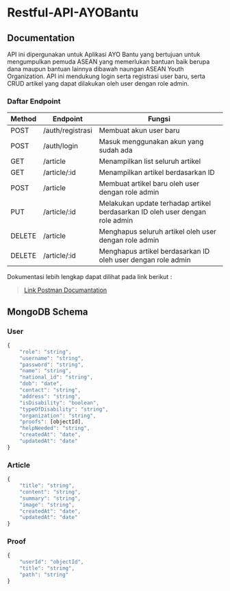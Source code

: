 # Restful-API-AYOBantu

## Documentation
API ini dipergunakan untuk Aplikasi AYO Bantu yang bertujuan untuk mengumpulkan pemuda ASEAN yang memerlukan bantuan baik berupa dana maupun bantuan lainnya dibawah naungan ASEAN Youth Organization. API ini mendukung login serta registrasi user baru, serta CRUD artikel yang dapat dilakukan oleh user dengan role admin.

### Daftar Endpoint
| Method | Endpoint | Fungsi |
| ------ | ------ | ------|
| POST | /auth/registrasi | Membuat akun user baru |
| POST | /auth/login | Masuk menggunakan akun yang sudah ada|
| GET | /article | Menampilkan list seluruh artikel|
| GET | /article/:id | Menampilkan artikel berdasarkan ID|
| POST | /article | Membuat artikel baru oleh user dengan role admin|
| PUT | /article/:id | Melakukan update terhadap artikel berdasarkan ID oleh user dengan role admin|
| DELETE | /article | Menghapus seluruh artikel oleh user dengan role admin|
| DELETE | /article/:id | Menghapus artikel berdasarkan ID oleh user dengan role admin|

Dokumentasi lebih lengkap dapat dilihat pada link berikut :

> [Link Postman Documantation](https://martian-escape-849290.postman.co/workspace/My-Workspace~0bdd07d4-99e6-4b0c-88c2-464eed637175/collection/21505080-c03b47bf-5844-4c21-9a38-d0d5d298f0ff?action=share&creator=24324521)

## MongoDB Schema

### User

```javascript
{
    "role": "string",
    "username": "string",
    "password": "string",
    "name": "string",
    "national_id": "string",
    "dob": "date",
    "contact": "string",
    "address": "string",
    "isDisability": "boolean",
    "typeOfDisability": "string",
    "organization": "string",
    "proofs": [objectId],
    "helpNeeded": "string",
    "createdAt": "date",
    "updatedAt": "date"
}
```

### Article

```javascript
{
    "title": "string",
    "content": "string",
    "summary": "string",
    "image": "string",
    "createdAt": "date",
    "updatedAt": "date"
}
```

### Proof
```javascript
{
    "userId": "objectId",
    "title": "string",
    "path": "string"
}
```
